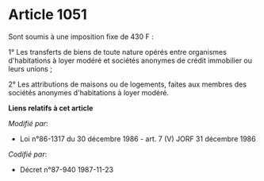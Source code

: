# Article 1051

Sont soumis à une imposition fixe de 430 F :

1° Les transferts de biens de toute nature opérés entre organismes d'habitations à loyer modéré et sociétés anonymes de
crédit immobilier ou leurs unions ;

2° Les attributions de maisons ou de logements, faites aux membres des sociétés anonymes d'habitations à loyer modéré.

**Liens relatifs à cet article**

_Modifié par_:

  - Loi n°86-1317 du 30 décembre 1986 - art. 7 (V) JORF 31 décembre 1986

_Codifié par_:

  - Décret n°87-940 1987-11-23
